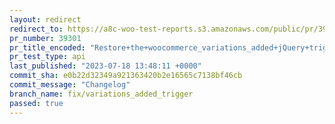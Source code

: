 ```yaml
---
layout: redirect
redirect_to: https://a8c-woo-test-reports.s3.amazonaws.com/public/pr/39301/api/index.html
pr_number: 39301
pr_title_encoded: "Restore+the+woocommerce_variations_added+jQuery+trigger"
pr_test_type: api
last_published: "2023-07-18 13:48:11 +0000"
commit_sha: e0b22d32349a921363420b2e16565c7138bf46cb
commit_message: "Changelog"
branch_name: fix/variations_added_trigger
passed: true
---
```

